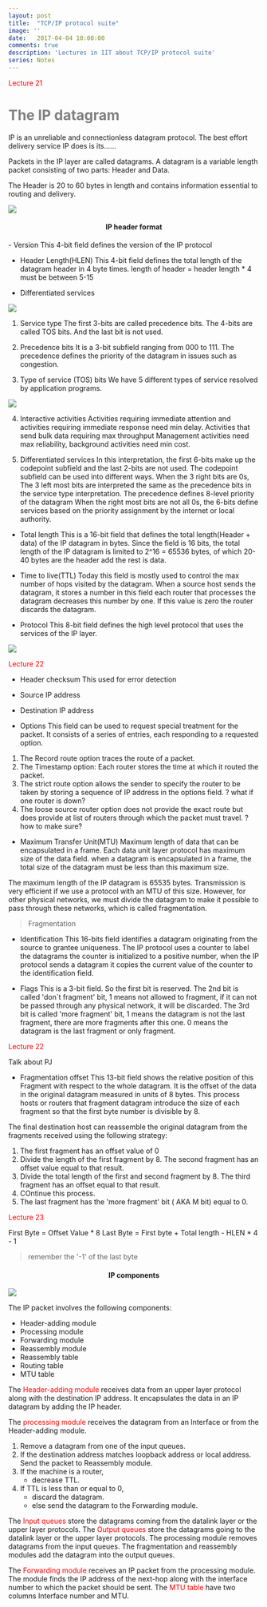```yaml
---
layout: post
title:  "TCP/IP protocol suite"
image: ''
date:   2017-04-04 10:00:00
comments: true
description: 'Lectures in IIT about TCP/IP protocol suite'
series: Notes
---
```


<p style="color:red">Lecture 21</p>

<h1 style="color:grey">The IP datagram</h1>

IP is an unreliable and connectionless datagram protocol. The best effort delivery service IP does is its......

Packets in the IP layer are called datagrams. A datagram is a variable length packet consisting of two parts: Header and Data. 

The Header is 20 to 60 bytes in length and contains information essential to routing and delivery.

<img src="Figure8.2">

<h4 style="text-align:center">IP header format</h4>
- Version
This 4-bit field defines the version of the IP protocol

- Header Length(HLEN)
This 4-bit field defines the total length of the datagram header in 4 byte times.
length of header = header length * 4
must be between 5-15

- Differentiated services

<img src="Figure8.3">

1. Service type The first 3-bits are called precedence bits. The 4-bits are called TOS bits. And the last bit is not used.

2. Precedence bits
It is a 3-bit subfield ranging from 000 to 111. The precedence defines the priority of the datagram in issues such as congestion.

3. Type of service (TOS) bits
We have 5 different types of service resolved by application programs.

<img src="Table8.1">

4. Interactive activities
Activities requiring immediate attention and activities requiring immediate response need min delay.
Activities that send bulk data requiring max throughput
Management activities need max reliability, background activities need min cost.

5. Differentiated services
In this interpretation, the first 6-bits make up the codepoint subfield and the last 2-bits are not used.
The codepoint subfield can be used into different ways.
When the 3 right bits are 0s, The 3 left most bits are interpreted the same as the precedence bits in the service type interpretation. The precedence defines 8-level priority of the datagram
When the right most bits are not all 0s, the 6-bits define services based on the priority assignment by the internet or local authority.

- Total length
This is a 16-bit field that defines the total length(Header + data) of the IP datagram in bytes. Since the field is 16 bits, the total length of the IP datagram is limited to 2^16 =  65536 bytes, of which 20-40 bytes are the header add the rest is data.

- Time to live(TTL)
Today this field is mostly used to control the max number of hops visited by the datagram. When a source host sends the datagram, it stores a number in this field each router that processes the datagram decreases this number by one. If this value is zero the router discards the datagram.

- Protocol 
This 8-bit field defines the high level protocol that uses the services of the IP layer.

<img src="Table8.4">

<p style="color:red">Lecture 22</p>

- Header checksum
This used for error detection

- Source IP address
- Destination IP address

- Options
This field can be used to request special treatment for the packet. It consists of a series of entries, each responding to a requested option.
1. The Record route option traces the route of a packet.
2. The Timestamp option: Each router stores the time at which it routed the packet.
3. The strict route option allows the sender to specify the router to be taken by storing a sequence of IP address in the options field. ? what if one router is down? 
4. The loose source router option does not provide the exact route but does provide at list of routers through which the packet must travel. ? how to make sure?

- Maximum Transfer Unit(MTU)
Maximum length of data that can be encapsulated in a frame.
Each data unit layer protocol has maximum size of the data field. when a datagram is encapsulated in a frame, the total size of the datagram must be less than this maximum size.

The maximum length of the IP datagram is 65535 bytes. Transmission is very efficient if we use a protocol with an MTU of this size. However, for other physical networks, we must divide the datagram to make it possible to pass through these networks, which is called fragmentation.

> Fragmentation
- Identification
This 16-bits field identifies a datagram originating from the source to grantee uniqueness. The IP protocol uses a counter to label the datagrams the counter is initialized to a positive number, when the IP protocol sends a datagram it copies the current value of the counter to the identification field.

- Flags
This is a 3-bit field. So the first bit is reserved.
The 2nd bit is called 'don`t fragment' bit, 1 means not allowed to fragment, if it can not be passed through any physical network, it will be discarded.
The 3rd bit is called 'more fragment' bit, 1 means the datagram is not the last fragment, there are more fragments after this one. 0 means the datagram is the last fragment or only fragment.

<p style="color:red">Lecture 22</p>

Talk about PJ

- Fragmentation offset
This 13-bit field shows the relative position of this Fragment with respect to the whole datagram. It is the offset of the data in the original datagram measured in units of 8 bytes.
This process hosts or routers that fragment datagram introduce the size of each fragment so that the first byte number is divisible by 8.

The final destination host can reassemble the original datagram from the fragments received using the following strategy:
1. The first fragment has an offset value of 0
2. Divide the length of the first fragment by 8. The second fragment has an offset value equal to that result.
3. Divide the total length of the first and second fragment by 8. The third fragment has an offset equal to that result.
4. COntinue this process.
5. The last fragment has the 'more fragment' bit ( AKA M bit) equal to 0.

<p style="color:red">Lecture 23</p>

First Byte = Offset Value * 8
Last Byte = First byte + Total length - HLEN * 4 - 1
> remember the '-1' of the last byte

<h4 style="text-align:center">IP components</h4>

<img src="Figure8.26">

The IP packet involves the following components:
- Header-adding module
- Processing module
- Forwarding module
- Reassembly module
- Reassembly table
- Routing table
- MTU table

The <label style="color: red;">Header-adding module</label> receives data from an upper layer protocol along with the destination IP address. It encapsulates the data in an IP datagram by adding the IP header.

The <label style="color: red;">processing module</label> receives the datagram from an Interface or from the Header-adding module.
1. Remove a datagram from one of the input queues.
2. If the destination address matches loopback address or local address. Send the packet to Reassembly module.
3. If the machine is a router, 
	- decrease TTL.
4. If TTL is less than or equal to 0, 
	- discard the datagram.
	- else send the datagram to the Forwarding module.

The <label style="color: red;">Input queues</label> store the datagrams coming from the datalink layer or the upper layer protocols.
The <label style="color: red;">Output queues</label> store the datagrams going to the datalink layer or the upper layer protocols.
The processing module removes datagrams from the input queues. 
The fragmentation and reassembly modules add the datagram into the output queues.

The <label style="color: red;">Forwarding module</label> receives an IP packet from the processing module. The module finds the IP address of the next-hop along with the interface number to which the packet should be sent.
The <label style="color: red;">MTU table</label> have two columns Interface number and MTU.




